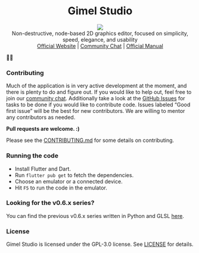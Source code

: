 <h1 align="center">Gimel Studio</h1>

<p align="center">
  <img href="https://github.com/GimelStudio/GimelStudio/blob/master/LICENSE" src="https://img.shields.io/badge/License-GPL3.0-green.svg" />
  <br/>
  Non-destructive, node-based 2D graphics editor, focused on simplicity, speed, elegance, and usability<br/>
  <a href="https://gimelstudio.github.io">Official Website</a> | <a href="https://gimelstudio.zulipchat.com/join/sif32f3gjpnikveonzgc7zhw/">Community Chat</a> | <a href="https://gimelstudio.readthedocs.io/en/latest/">Official Manual</a>
</p>


👀🚧


### Contributing

Much of the application is in very active development at the moment, and there is plenty to do and figure out. If you would like to help out, feel free to join our [community chat](https://gimelstudio.zulipchat.com/join/sif32f3gjpnikveonzgc7zhw/). Additionally take a look at the [GitHub Issues](https://github.com/GimelStudio/GimelStudio/issues) for tasks to be done if you would like to contribute code. Issues labeled “Good first issue” will be the best for new contributors. We are willing to mentor any contributors as needed.

**Pull requests are welcome. :)**

Please see the [CONTRIBUTING.md](CONTRIBUTING.md) for some details on contributing.


### Running the code

- Install Flutter and Dart.
- Run ``flutter pub get`` to fetch the dependencies.
- Choose an emulator or a connected device.
- Hit ``F5`` to run the code in the emulator.


### Looking for the v0.6.x series?

You can find the previous v0.6.x series written in Python and GLSL [here](https://github.com/GimelStudio/GimelStudio/tree/v0.6.x-series).


### License

Gimel Studio is licensed under the GPL-3.0 license. See [LICENSE](/LICENSE) for details.